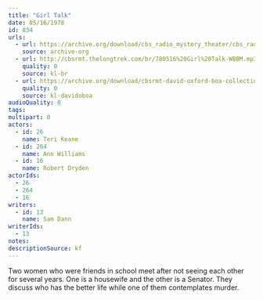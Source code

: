 ```yaml
---
title: "Girl Talk"
date: 05/16/1978
id: 834
urls: 
  - url: https://archive.org/download/cbs_radio_mystery_theater/cbs_radio_mystery_theater-0801-0850.zip/cbs_radio_mystery_theater-0801-0850%2Fcbsrmt_0834_girl_talk.mp3
    source: archive-org
  - url: http://cbsrmt.thelongtrek.com/br/780516%20Girl%20Talk-WBBM.mp3
    quality: 0
    source: kl-br
  - url: https://archive.org/download/cbsrmt-david-oxford-boa-collection/CBSRMT-780516-0834-Girl-Talk-(128-48)_WBBM-JE-{BoA}.mp3
    quality: 0
    source: kl-davidoboa
audioQuality: 0
tags: 
multipart: 0
actors:  
  - id: 26
    name: Teri Keane  
  - id: 264
    name: Ann Williams  
  - id: 16
    name: Robert Dryden
actorIds:  
  - 26  
  - 264  
  - 16
writers:  
  - id: 13
    name: Sam Dann
writerIds:  
  - 13
notes: 
descriptionSource: kf
---
```

Two women who were friends in school meet after not seeing each other for several years. One is a housewife and the other is a Senator. They discuss who has the better life while one of them contemplates murder.